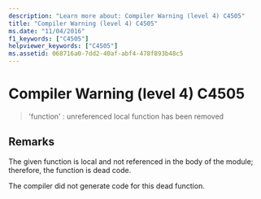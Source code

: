 ```yaml
---
description: "Learn more about: Compiler Warning (level 4) C4505"
title: "Compiler Warning (level 4) C4505"
ms.date: "11/04/2016"
f1_keywords: ["C4505"]
helpviewer_keywords: ["C4505"]
ms.assetid: 068716a0-7dd2-40af-abf4-478f893b48c5
---
```

# Compiler Warning (level 4) C4505

> 'function' : unreferenced local function has been removed

## Remarks

The given function is local and not referenced in the body of the module; therefore, the function is dead code.

The compiler did not generate code for this dead function.

